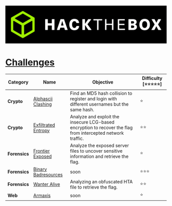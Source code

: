 <p align='center'>
  <img src='assets/banner.png' alt="HTB">
</p>

# [__Challenges__](#challenges)
| Category      | Name                                                                    | Objective                                                                | Difficulty [⭐⭐⭐⭐⭐] |
|---------------|-------------------------------------------------------------------------|--------------------------------------------------------------------------|-------------------------|
| **Crypto**    | [Alphascii Clashing](uni-ctf-2024/crypto/Alphascii%20Clashing) | Find an MD5 hash collision to register and login with different usernames but the same hash.             | ⭐ |
| **Crypto**    | [Exfiltrated Entropy](uni-ctf-2024/crypto/Exfiltrated%20Entropy) | Analyze and exploit the insecure LCG-based encryption to recover the flag from intercepted network traffic.                           | ⭐⭐ |
| **Forensics** | [Frontier Exposed](uni-ctf-2024/forensics/Frontier%20Exposed) | Analyze the exposed server files to uncover sensitive information and retrieve the flag.                               | ⭐ |
| **Forensics** | [Binary Badresources](uni-ctf-2024/forensics/[Medium]%20Binary%20Badresources) | soon                                | ⭐⭐⭐ |
| **Forensics** | [Wanter Alive](uni-ctf-2024/forensics/Wanter%20Alive)         | Analyzing an obfuscated HTA file to retrieve the flag.                             | ⭐⭐ |
| **Web**       | [Armaxis](uni-ctf-2024/web/Armaxis)                     | soon      | ⭐ |
